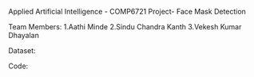 Applied Artificial Intelligence - COMP6721
Project- Face Mask Detection 

Team Members:
1.Aathi Minde
2.Sindu Chandra Kanth
3.Vekesh Kumar Dhayalan 	

Dataset:

Code: 
